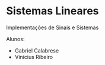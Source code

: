 # Sistemas Lineares

Implementações de Sinais e Sistemas 

Alunos:

- Gabriel Calabrese
- Vinícius Ribeiro